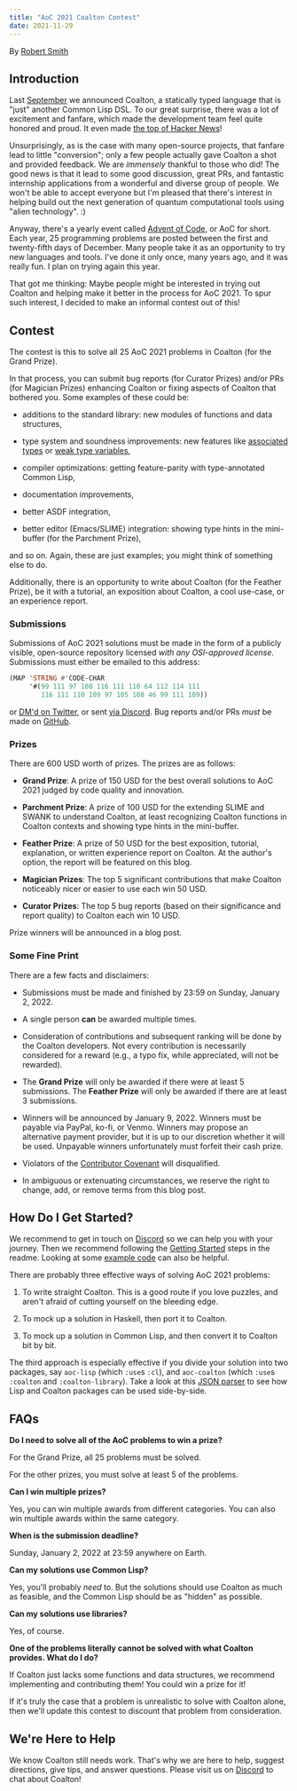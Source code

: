 ```yaml
---
title: "AoC 2021 Coalton Contest"
date: 2021-11-29
---
```


By [Robert Smith](https://twitter.com/stylewarning)

## Introduction

Last [September](https://coalton-lang.github.io/20211010-introducing-coalton/) we announced Coalton, a statically typed language that is "just" another Common Lisp DSL. To our great surprise, there was a lot of excitement and fanfare, which made the development team feel quite honored and proud. It even made [the top of Hacker News](https://news.ycombinator.com/item?id=28484850)!

Unsurprisingly, as is the case with many open-source projects, that fanfare lead to little "conversion"; only a few people actually gave Coalton a shot and provided feedback. We are *immensely* thankful to those who did! The good news is that it lead to some good discussion, great PRs, and fantastic internship applications from a wonderful and diverse group of people. We won't be able to accept everyone but I'm pleased that there's interest in helping build out the next generation of quantum computational tools using "alien technology". :)

Anyway, there's a yearly event called [Advent of Code](https://adventofcode.com/), or AoC for short. Each year, 25 programming problems are posted between the first and twenty-fifth days of December. Many people take it as an opportunity to try new languages and tools. I've done it only once, many years ago, and it was really fun. I plan on trying again this year.

That got me thinking: Maybe people might be interested in trying out Coalton and helping make it better in the process for AoC 2021. To spur such interest, I decided to make an informal contest out of this!

## Contest

The contest is this to solve all 25 AoC 2021 problems in Coalton (for the Grand Prize).

In that process, you can submit bug reports (for Curator Prizes) and/or PRs (for Magician Prizes) enhancing Coalton or fixing aspects of Coalton that bothered you. Some examples of these could be:

- additions to the standard library: new modules of functions and data structures,

- type system and soundness improvements: new features like [associated types](https://doc.rust-lang.org/rust-by-example/generics/assoc_items/types.html) or [weak type variables](https://ocamlverse.github.io/content/weak_type_variables.html),

- compiler optimizations: getting feature-parity with type-annotated Common Lisp,

- documentation improvements,

- better ASDF integration,

- better editor (Emacs/SLIME) integration: showing type hints in the mini-buffer (for the Parchment Prize),

and so on. Again, these are just examples; you might think of something else to do.

Additionally, there is an opportunity to write about Coalton (for the Feather Prize), be it with a tutorial, an exposition about Coalton, a cool use-case, or an experience report.



### Submissions

Submissions of AoC 2021 solutions must be made in the form of a publicly visible, open-source repository licensed *with any OSI-approved license*. Submissions must either be emailed to this address:

```lisp
(MAP 'STRING #'CODE-CHAR
     '#(99 111 97 108 116 111 110 64 112 114 111
        116 111 110 109 97 105 108 46 99 111 109))
```

or [DM'd on Twitter](https://twitter.com/stylewarning), or sent [via Discord](https://discord.gg/cPb6Bc4xAH). Bug reports and/or PRs *must* be made on [GitHub](https://github.com/coalton-lang/coalton).

### Prizes

There are 600 USD worth of prizes. The prizes are as follows:

- **Grand Prize**: A prize of 150 USD for the best overall solutions to AoC 2021 judged by code quality and innovation.

- **Parchment Prize**: A prize of 100 USD for the extending SLIME and SWANK to understand Coalton, at least recognizing Coalton functions in Coalton contexts and showing type hints in the mini-buffer.

- **Feather Prize**: A prize of 50 USD for the best exposition, tutorial, explanation, or written experience report on Coalton. At the author's option, the report will be featured on this blog.

- **Magician Prizes**: The top 5 significant contributions that make Coalton noticeably nicer or easier to use each win 50 USD.

- **Curator Prizes**: The top 5 bug reports (based on their significance and report quality) to Coalton each win 10 USD.

Prize winners will be announced in a blog post.

### Some Fine Print

There are a few facts and disclaimers:

- Submissions must be made and finished by 23:59 on Sunday, January 2, 2022.

- A single person **can** be awarded multiple times.

- Consideration of contributions and subsequent ranking will be done by the Coalton developers. Not every contribution is necessarily considered for a reward (e.g., a typo fix, while appreciated, will not be rewarded).

- The **Grand Prize** will only be awarded if there were at least 5 submissions. The **Feather Prize** will only be awarded if there are at least 3 submissions.

- Winners will be announced by January 9, 2022. Winners must be payable via PayPal, ko-fi, or Venmo. Winners may propose an alternative payment provider, but it is up to our discretion whether it will be used. Unpayable winners unfortunately must forfeit their cash prize.

- Violators of the [Contributor Covenant](https://www.contributor-covenant.org/version/2/1/code_of_conduct/) will disqualified.

- In ambiguous or extenuating circumstances, we reserve the right to change, add, or remove terms from this blog post.

## How Do I Get Started?

We recommend to get in touch on [Discord](https://discord.gg/cPb6Bc4xAH) so we can help you with your journey. Then we recommend following the [Getting Started](https://github.com/coalton-lang/coalton#getting-started) steps in the readme. Looking at some [example code](https://github.com/coalton-lang/coalton#whats-here) can also be helpful.

There are probably three effective ways of solving AoC 2021 problems:

1. To write straight Coalton. This is a good route if you love puzzles, and aren't afraid of cutting yourself on the bleeding edge.

2. To mock up a solution in Haskell, then port it to Coalton.

2. To mock up a solution in Common Lisp, and then convert it to Coalton bit by bit.

The third approach is especially effective if you divide your solution into two packages, say `aoc-lisp` (which `:use`s `:cl`), and `aoc-coalton` (which `:use`s `:coalton` and `:coalton-library`). Take a look at this [JSON parser](https://github.com/coalton-lang/coalton/tree/main/examples/coalton-json/src) to see how Lisp and Coalton packages can be used side-by-side.

## FAQs

**Do I need to solve all of the AoC problems to win a prize?**

For the Grand Prize, all 25 problems must be solved.

For the other prizes, you must solve at least 5 of the problems.

**Can I win multiple prizes?**

Yes, you can win multiple awards from different categories. You can also win multiple awards within the same category.

**When is the submission deadline?**

Sunday, January 2, 2022 at 23:59 anywhere on Earth.

**Can my solutions use Common Lisp?**

Yes, you'll probably *need* to. But the solutions should use Coalton as much as feasible, and the Common Lisp should be as "hidden" as possible.

**Can my solutions use libraries?**

Yes, of course.

**One of the problems literally cannot be solved with what Coalton provides. What do I do?**

If Coalton just lacks some functions and data structures, we recommend implementing and contributing them! You could win a prize for it!

If it's truly the case that a problem is unrealistic to solve with Coalton alone, then we'll update this contest to discount that problem from consideration.


## We're Here to Help

We know Coalton still needs work. That's why we are here to help, suggest directions, give tips, and answer questions. Please visit us on [Discord](https://discord.gg/cPb6Bc4xAH) to chat about Coalton!